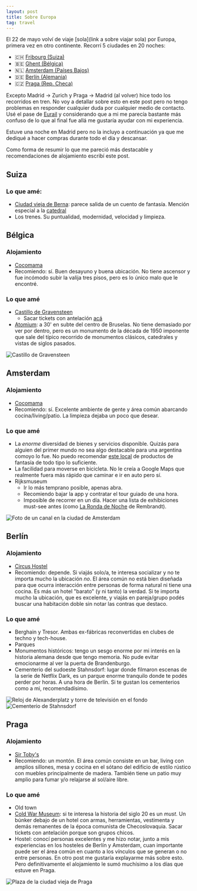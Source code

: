 ```yaml
---
layout: post
title: Sobre Europa
tag: travel
---
```


El 22 de mayo volví de viaje [sola](link a sobre viajar sola) por Europa, primera vez en otro continente. Recorrí 5 ciudades en 20 noches:
- 🇨🇭 [Fribourg (Suiza)](#suiza)
- 🇧🇪 [Ghent (Bélgica)](#bélgica)
- 🇳🇱 [Amsterdam (Países Bajos)](#amsterdam)
- 🇩🇪 [Berlín (Alemania)](#berlín)
- 🇨🇿 [Praga (Rep. Checa)](#praga)

Excepto Madrid -> Zurich y Praga -> Madrid (al volver) hice todo los recorridos en tren. No voy a detallar sobre esto en este post pero no tengo problemas en responder cualquier duda por cualquier medio de contacto. Usé el pase de [Eurail](https://www.eurail.com/en) y considerando que a mi me parecía bastante más confuso de lo que al final fue allá me gustaría ayudar con mi experiencia.

Estuve una noche en Madrid pero no la incluyo a continuación ya que me dediqué a hacer compras durante todo el día y descansar.

Como forma de resumir lo que me pareció más destacable y recomendaciones de alojamiento escribí este post.

## Suiza
### Lo que amé:
- [Ciudad vieja de Berna](https://es.wikipedia.org/wiki/Ciudad_vieja_de_Berna): parece salida de un cuento de fantasía. Mención especial a la [catedral](https://es.wikipedia.org/wiki/Catedral_de_Berna)
- Los trenes. Su puntualidad, modernidad, velocidad y limpieza.

## Bélgica
### Alojamiento
- [Cocomama](https://cocomamahostel.com/)
- Recomiendo: sí. Buen desayuno y buena ubicación. No tiene ascensor y fue incómodo subir la valija tres pisos, pero es lo único malo que le encontré.

### Lo que amé
- [Castillo de Gravensteen](https://es.wikipedia.org/wiki/Castillo_de_los_Condes_de_Gante)
    - Sacar tickets con antelación [acá](https://historischehuizen.stad.gent/en/castle-counts/visit/book-tickets)
- [Atomium](https://en.wikipedia.org/wiki/Atomium): a 30' en subte del centro de Bruselas. No tiene demasiado por ver por dentro, pero es un monumento de la década de 1950 imponente que sale del típico recorrido de monumentos clásicos, catedrales y vistas de siglos pasados.

![Castillo de Gravensteen](/assets/images/gravensteen.jpg)

## Amsterdam
### Alojamiento
- [Cocomama](https://cocomamahostel.com/)
- Recomiendo: sí. Excelente ambiente de gente y área común abarcando cocina/living/patio. La limpieza dejaba un poco que desear.

### Lo que amé
- La _enorme_ diversidad de bienes y servicios disponible. Quizás para alguien del primer mundo no sea algo destacable para una argentina comoyo lo fue. No puedo recomendar [este local](https://www.fantasyshopchimera.com/) de productos de fantasía de todo tipo lo suficiente.
- La facilidad para moverse en bicicleta. No le creía a Google Maps que realmente fuera más rápido que caminar e ir en auto pero sí.
- Rijksmuseum
    - Ir lo más temprano posible, apenas abra.
    - Recomiendo bajar la app y contratar el tour guiado de una hora.
    - Imposible de recorrer en un día. Hacer una lista de exhibiciones must-see antes (como [La Ronda de Noche](https://es.wikipedia.org/wiki/La_ronda_de_noche) de Rembrandt).

![Foto de un canal en la ciudad de Amsterdam](/assets/images/amsterdam1.jpg)

## Berlín
### Alojamiento
- [Circus Hostel](https://circus-berlin.de/)
- Recomiendo: depende. Si viajás solo/a, te interesa socializar y no te importa mucho la ubicación _no_. El área común no está bien diseñada para que ocurra interacción entre personas de forma natural ni tiene una cocina. Es más un hotel "barato" (y ni tanto) la verdad. Si te importa mucho la ubicación, que es excelente, y viajás en pareja/grupo podés buscar una habitación doble sin notar las contras que destaco.

### Lo que amé
- Berghain y Tresor. Ambas ex-fábricas reconvertidas en clubes de techno y tech-house.
- Parques
- Monumentos históricos: tengo un sesgo enorme por mi interés en la historia alemana desde que tengo memoria. No pude evitar emocionarme al ver la puerta de Brandenburgo.
- Cementerio del sudoeste Stahnsdorf: lugar donde filmaron escenas de la serie de Netflix Dark, es un parque enorme tranquilo donde te podés perder por horas. A una hora de Berlín. Si te gustan los cementerios como a mi, recomendadísimo.

![Reloj de Alexanderplatz y torre de televisión en el fondo](/assets/images/berlin1.jpg)
![Cementerio de Stahnsdorf](/assets/images/berlin2.jpg)

## Praga
### Alojamiento
- [Sir Toby's](https://sirtobys.com/)
- Recomiendo: un montón. El área común consiste en un bar, living con amplios sillones, mesa y cocina en el sótano del edificio de estilo rústico con muebles principalmente de madera. También tiene un patio muy amplio para fumar y/o relajarse al sol/aire libre.

### Lo que amé
- Old town
- [Cold War Museum](http://en.muzeum-studene-valky.cz/): si te interesa la historia del siglo 20 es un _must_. Un búnker debajo de un hotel con armas, herramientas, vestimenta y demás remanentes de la época comunista de Checoslovaquia. Sacar tickets con antelación porque son grupos chicos.
- Hostel: conocí personas excelentes y me hizo notar, junto a mis experiencias en los hosteles de Berlín y Amsterdam, cuan importante puede ser el área común en cuanto a los vínculos que se generan o no entre personas. En otro post me gustaría explayarme más sobre esto. Pero definitivamente el alojamiento le sumó muchísimo a los días que estuve en Praga.

![Plaza de la ciudad vieja de Praga](/assets/images/praga.jpg)